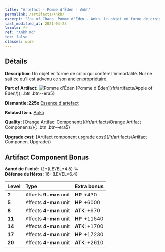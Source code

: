 ```yaml
---
title: "Artefact - Pomme d'Éden - Ankh"
permalink: /artifacts/Ankh/
excerpt: "Era of Chaos  Pomme d'Éden - Ankh. Un objet en forme de croix qui confère l'immortalité. Nul ne sait ce qu'il est advenu de son ancien propriétaire."
last_modified_at: 2021-04-23
locale: fr
ref: "Ankh.md"
toc: false
classes: wide
---
```




## Détails

 **Description:** Un objet en forme de croix qui confère l'immortalité. Nul ne sait ce qu'il est advenu de son ancien propriétaire.

 **Part of Artifact:** ![Pomme d'Éden](/images/t/icon_artifact_49.png) [Pomme d'Éden](/fr/artifacts/Apple of Eden/){: .btn .btn--era5}

 **Dismantle: 225x** [Essence d'artefact](/ItemsFR/con_905/)

 **Related Item**: [Ankh](/ItemsFR/art_184/)

 **Quality:** [Orange Artifact Components](/fr/artifacts/Orange Artifact Components/){: .btn .btn--era5}

 **Upgrade cost:** [Artifact component upgrade cost](/fr/artifacts/Artifact Component Upgrade/)

## Artifact Component Bonus

  **Santé de l'unité**: 12+(LEVEL\*4.8) %<br/>**Défense du Héros**: 16+(LEVEL\*6.4)

  |  Level  | Type |    Extra bonus  | 
  |:--------|:-----|:----------------| 
  | **2** | Affects **9-man** unit | **HP**: +430 | 
  | **5** | Affects **4-man** unit | **HP**: +6000 | 
  | **8** | Affects **4-man** unit | **ATK**: +670 | 
  | **11** | Affects **4-man** unit | **HP**: +11540 | 
  | **14** | Affects **4-man** unit | **ATK**: +1700 | 
  | **17** | Affects **4-man** unit | **HP**: +17230 | 
  | **20** | Affects **4-man** unit | **ATK**: +2610 | 
